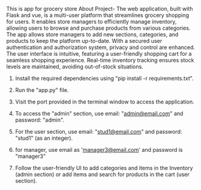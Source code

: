 This is app for grocery store
About Project-
The web application, built with Flask and vue, is a multi-user platform that streamlines grocery shopping for users. It enables store managers to efficiently manage inventory, allowing users to browse and purchase products from various categories. The app allows store managers to add new sections, categories, and products to keep the platform up-to-date. With a secured user authentication and authorization system, privacy and control are enhanced. The user interface is intuitive, featuring a user-friendly shopping cart for a seamless shopping experience. Real-time inventory tracking ensures stock levels are maintained, avoiding out-of-stock situations.

1. Install the required dependencies using "pip install -r requirements.txt".
2. Run the "app.py" file.
3. Visit the port provided in the terminal window to access the application.

4. To access the "admin" section, use email: "admin@email.com" and password: "admin".
5. For the user section, use email: "stud1@email.com" and password: "stud1" (as an integer).
6. for manager, use email as 'manager3@email.com' and password is "manager3"

7. Follow the user-friendly UI to add categories and items in the Inventory (admin section) or add items and search for products in the cart (user section).
